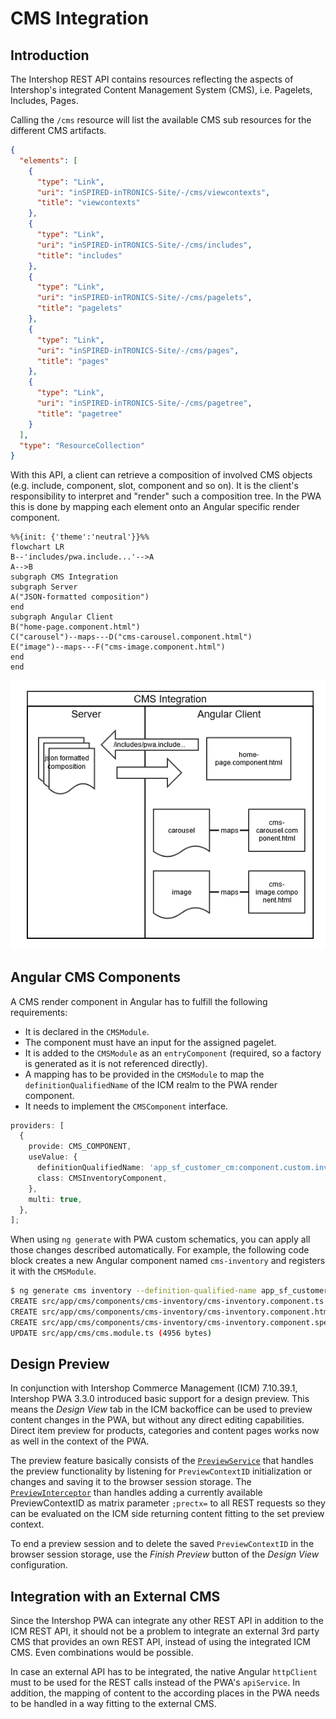 <!--
kb_concepts
kb_pwa
kb_everyone
kb_sync_latest_only
-->

# CMS Integration

## Introduction

The Intershop REST API contains resources reflecting the aspects of Intershop's integrated Content Management System (CMS), i.e.
Pagelets, Includes, Pages.

Calling the `/cms` resource will list the available CMS sub resources for the different CMS artifacts.

```json
{
  "elements": [
    {
      "type": "Link",
      "uri": "inSPIRED-inTRONICS-Site/-/cms/viewcontexts",
      "title": "viewcontexts"
    },
    {
      "type": "Link",
      "uri": "inSPIRED-inTRONICS-Site/-/cms/includes",
      "title": "includes"
    },
    {
      "type": "Link",
      "uri": "inSPIRED-inTRONICS-Site/-/cms/pagelets",
      "title": "pagelets"
    },
    {
      "type": "Link",
      "uri": "inSPIRED-inTRONICS-Site/-/cms/pages",
      "title": "pages"
    },
    {
      "type": "Link",
      "uri": "inSPIRED-inTRONICS-Site/-/cms/pagetree",
      "title": "pagetree"
    }
  ],
  "type": "ResourceCollection"
}
```

With this API, a client can retrieve a composition of involved CMS objects (e.g. include, component, slot, component and so on).
It is the client's responsibility to interpret and "render" such a composition tree.
In the PWA this is done by mapping each element onto an Angular specific render component.

```mermaid
%%{init: {'theme':'neutral'}}%%
flowchart LR
B--'includes/pwa.include...'-->A
A-->B
subgraph CMS Integration
subgraph Server
A("JSON-formatted composition")
end
subgraph Angular Client
B("home-page.component.html")
C("carousel")--maps---D("cms-carousel.component.html")
E("image")--maps---F("cms-image.component.html")
end
end
```

![CMS Integration Overview](cms-integration.png)

## Angular CMS Components

A CMS render component in Angular has to fulfill the following requirements:

- It is declared in the `CMSModule`.
- The component must have an input for the assigned pagelet.
- It is added to the `CMSModule` as an `entryComponent` (required, so a factory is generated as it is not referenced directly).
- A mapping has to be provided in the `CMSModule` to map the `definitionQualifiedName` of the ICM realm to the PWA render component.
- It needs to implement the `CMSComponent` interface.

```typescript
providers: [
  {
    provide: CMS_COMPONENT,
    useValue: {
      definitionQualifiedName: 'app_sf_customer_cm:component.custom.inventory.pagelet2-Component',
      class: CMSInventoryComponent,
    },
    multi: true,
  },
];
```

When using `ng generate` with PWA custom schematics, you can apply all those changes described automatically.
For example, the following code block creates a new Angular component named `cms-inventory` and registers it with the `CMSModule`.

```bash
$ ng generate cms inventory --definition-qualified-name app_sf_customer_cm:component.custom.inventory.pagelet2-Component
CREATE src/app/cms/components/cms-inventory/cms-inventory.component.ts (386 bytes)
CREATE src/app/cms/components/cms-inventory/cms-inventory.component.html (32 bytes)
CREATE src/app/cms/components/cms-inventory/cms-inventory.component.spec.ts (795 bytes)
UPDATE src/app/cms/cms.module.ts (4956 bytes)
```

## Design Preview

In conjunction with Intershop Commerce Management (ICM) 7.10.39.1, Intershop PWA 3.3.0 introduced basic support for a design preview.
This means the _Design View_ tab in the ICM backoffice can be used to preview content changes in the PWA, but without any direct editing capabilities.
Direct item preview for products, categories and content pages works now as well in the context of the PWA.

The preview feature basically consists of the [`PreviewService`](../../src/app/core/services/preview/preview.service.ts) that handles the preview functionality by listening for `PreviewContextID` initialization or changes and saving it to the browser session storage.
The [`PreviewInterceptor`](../../src/app/core/interceptors/preview.interceptor.ts) than handles adding a currently available PreviewContextID as matrix parameter `;prectx=` to all REST requests so they can be evaluated on the ICM side returning content fitting to the set preview context.

To end a preview session and to delete the saved `PreviewContextID` in the browser session storage, use the _Finish Preview_ button of the _Design View_ configuration.

## Integration with an External CMS

Since the Intershop PWA can integrate any other REST API in addition to the ICM REST API, it should not be a problem to integrate an external 3rd party CMS that provides an own REST API, instead of using the integrated ICM CMS.
Even combinations would be possible.

In case an external API has to be integrated, the native Angular `httpClient` must to be used for the REST calls instead of the PWA's `apiService`.
In addition, the mapping of content to the according places in the PWA needs to be handled in a way fitting to the external CMS.
